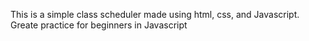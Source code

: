 This is a simple class scheduler made using html, css, and Javascript. Greate practice for beginners in Javascript
